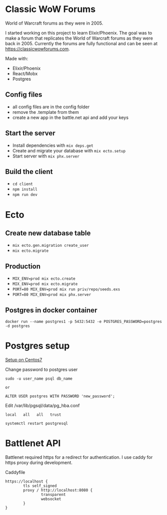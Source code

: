# Classic WoW Forums
World of Warcraft forums as they were in 2005.

I started working on this project to learn Elixir/Phoenix.
The goal was to make a forum that replicates
the World of Warcraft forums as they were back in 2005.
Currently the forums are fully functional and can be
seen at https://classicwowforums.com.

Made with:
- Elixir/Phoenix
- React/Mobx
- Postgres

## Config files
- all config files are in the config folder
- remove the .template from them
- create a new app in the battle.net api and add your keys

## Start the server
  - Install dependencies with `mix deps.get`
  - Create and migrate your database with `mix ecto.setup`
  - Start server with `mix phx.server`

## Build the client
- `cd client`
- `npm install`
- `npm run dev`

# Ecto

## Create new database table
- `mix ecto.gen.migration create_user`
- `mix ecto.migrate`

## Production

- `MIX_ENV=prod mix ecto.create`
- `MIX_ENV=prod mix ecto.migrate`
- `PORT=80 MIX_ENV=prod mix run priv/repo/seeds.exs`
- `PORT=80 MIX_ENV=prod mix phx.server`

## Postgres in docker container
```
docker run --name postgres1 -p 5432:5432 -e POSTGRES_PASSWORD=postgres -d postgres
```

# Postgres setup
[Setup on Centos7](https://linode.com/docs/databases/postgresql/how-to-install-postgresql-relational-databases-on-centos-7/)

Change password to postgres user
```
sudo -u user_name psql db_name

or 

ALTER USER postgres WITH PASSWORD 'new_password';
```

Edit /var/lib/pgsql/data/pg_hba.conf

```
local   all   all   trust
```

```
systemctl restart postgresql
```

# Battlenet API
Battlenet required https for a redirect for authentication. I use caddy for https proxy during development.

Caddyfile
```
https://localhost {
        tls self_signed
        proxy / http://localhost:8080 {
                transparent
                websocket
        }
}
```
